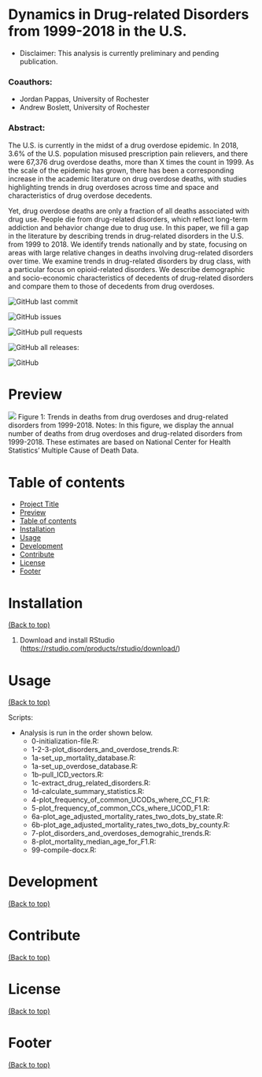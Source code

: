 # Dynamics in Drug-related Disorders from 1999-2018 in the U.S.
* Disclaimer: This analysis is currently preliminary and pending publication.

### Coauthors:
- Jordan Pappas, University of Rochester
- Andrew Boslett, University of Rochester

### Abstract:
The U.S. is currently in the midst of a drug overdose epidemic. In 2018, 3.6% of the U.S. population misused prescription pain relievers, and there were 67,376 drug overdose deaths, more than X times the count in 1999. As the scale of the epidemic has grown, there has been a corresponding increase in the academic literature on drug overdose deaths, with studies highlighting trends in drug overdoses across time and space and characteristics of drug overdose decedents.

Yet, drug overdose deaths are only a fraction of all deaths associated with drug use. People die from drug-related disorders, which reflect long-term addiction and behavior change due to drug use. In this paper, we fill a gap in the literature by describing trends in drug-related disorders in the U.S. from 1999 to 2018. We identify trends nationally and by state, focusing on areas with large relative changes in deaths involving drug-related disorders over time. We examine trends in drug-related disorders by drug class, with a particular focus on opioid-related disorders. We describe demographic and socio-economic characteristics of decedents of drug-related disorders and compare them to those of decedents from drug overdoses.



![GitHub last commit](https://img.shields.io/github/last-commit/jordanjpappas/Opioid_Dynamics)

![GitHub issues](https://img.shields.io/github/issues-raw/jordanjpappas/Opioid_Dynamics)

![GitHub pull requests](https://img.shields.io/github/issues-pr/jordanjpappas/Opioid_Dynamics)

![GitHub all releases](https://img.shields.io/github/downloads/jordanjpappas/Opioid_Dynamics/total):

![GitHub](https://img.shields.io/github/license/jordanjpappas/Opioid_Dynamics)



# Preview

![](https://github.com/jordanjpappas/Portfolio/blob/master/images/OP-overdose_and_disorder_trends.png)
Figure 1: Trends in deaths from drug overdoses and drug-related disorders from 1999-2018. Notes: In this figure, we display the annual number of deaths from drug overdoses and drug-related disorders from 1999-2018. These estimates are based on National Center for Health Statistics’ Multiple Cause of Death Data.



# Table of contents

- [Project Title](#project-title)
- [Preview](#preview)
- [Table of contents](#table-of-contents)
- [Installation](#installation)
- [Usage](#usage)
- [Development](#development)
- [Contribute](#contribute)
- [License](#license)
- [Footer](#footer)



# Installation
[(Back to top)](#table-of-contents)

1. Download and install RStudio (https://rstudio.com/products/rstudio/download/)



# Usage
[(Back to top)](#table-of-contents)


Scripts:
* Analysis is run in the order shown below.
  - 0-initialization-file.R: 
  - 1-2-3-plot_disorders_and_overdose_trends.R: 
  - 1a-set_up_mortality_database.R: 
  - 1a-set_up_overdose_database.R: 
  - 1b-pull_ICD_vectors.R: 
  - 1c-extract_drug_related_disorders.R: 
  - 1d-calculate_summary_statistics.R: 
  - 4-plot_frequency_of_common_UCODs_where_CC_F1.R: 
  - 5-plot_frequency_of_common_CCs_where_UCOD_F1.R: 
  - 6a-plot_age_adjusted_mortality_rates_two_dots_by_state.R: 
  - 6b-plot_age_adjusted_mortality_rates_two_dots_by_county.R: 
  - 7-plot_disorders_and_overdoses_demograhic_trends.R: 
  - 8-plot_mortality_median_age_for_F1.R: 
  - 99-compile-docx.R: 



# Development
[(Back to top)](#table-of-contents)



# Contribute
[(Back to top)](#table-of-contents)



# License
[(Back to top)](#table-of-contents)



# Footer
[(Back to top)](#table-of-contents)


